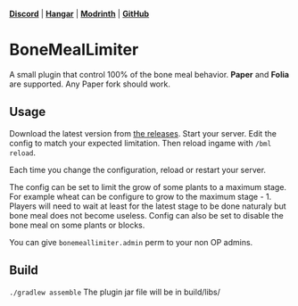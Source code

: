 [**Discord**](https://discord.gg/RPNbtRSFqG) | [**Hangar**](https://hangar.papermc.io/Hydrolien/BoneMealLimiter) | [**Modrinth**](https://modrinth.com/plugin/bonemeallimiter) | [**GitHub**](https://github.com/Mvndi/BoneMealLimiter)

# BoneMealLimiter

A small plugin that control 100% of the bone meal behavior.
**Paper** and **Folia** are supported. Any Paper fork should work.

## Usage

Download the latest version from [the releases](https://github.com/Mvndi/BoneMealLimiter/releases). Start your server. Edit the config to match your expected limitation. Then reload ingame with `/bml reload`.

Each time you change the configuration, reload or restart your server.

The config can be set to limit the grow of some plants to a maximum stage. For example wheat can be configure to grow to the maximum stage - 1. Players will need to wait at least for the latest stage to be done naturaly but bone meal does not become useless.
Config can also be set to disable the bone meal on some plants or blocks.

You can give `bonemeallimiter.admin` perm to your non OP admins.

## Build
`./gradlew assemble`
The plugin jar file will be in build/libs/
